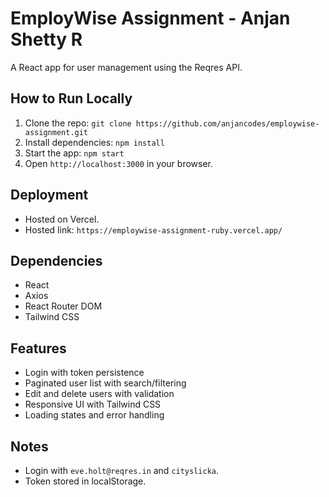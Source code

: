 # EmployWise Assignment - Anjan Shetty R

A React app for user management using the Reqres API.

## How to Run Locally
1. Clone the repo: `git clone https://github.com/anjancodes/employwise-assignment.git`
2. Install dependencies: `npm install`
3. Start the app: `npm start`
4. Open `http://localhost:3000` in your browser.

## Deployment
- Hosted on Vercel.
- Hosted link: `https://employwise-assignment-ruby.vercel.app/`

## Dependencies
- React
- Axios
- React Router DOM
- Tailwind CSS

## Features
- Login with token persistence
- Paginated user list with search/filtering
- Edit and delete users with validation
- Responsive UI with Tailwind CSS
- Loading states and error handling

## Notes
- Login with `eve.holt@reqres.in` and `cityslicka`.
- Token stored in localStorage.
